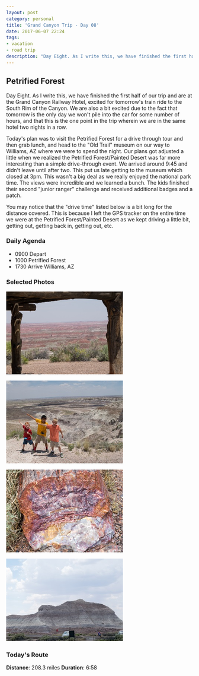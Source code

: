 ```yaml
---
layout: post
category: personal
title: 'Grand Canyon Trip - Day 08'
date: 2017-06-07 22:24
tags:
- vacation
- road trip
description: "Day Eight. As I write this, we have finished the first half of our trip and are at the Grand Canyon Railway Hotel, excited for tomorrow\'s train ride to the South Rim of the Canyon. We are also a bit excited due to the fact that tomorrow is the only day we won\'t pile into the car for some number of hours, and that this is the one point in the trip wherein we are in the same hotel two nights in a row."
---
```


## Petrified Forest
Day Eight. As I write this, we have finished the first half of our trip and are at the Grand Canyon Railway Hotel, excited for tomorrow's train ride to the South Rim of the Canyon. We are also a bit excited due to the fact that tomorrow is the only day we won't pile into the car for some number of hours, and that this is the one point in the trip wherein we are in the same hotel two nights in a row.

Today's plan was to visit the Petrified Forest for a drive through tour and then grab lunch, and head to the "Old Trail" museum on our way to Williams, AZ where we were to spend the night. Our plans got adjusted a little when we realized the Petrified Forest/Painted Desert was far more interesting than a simple drive-through event. We arrived around 9:45 and didn't leave until after two. This put us late getting to the museum which closed at 3pm. This wasn't a big deal as we really enjoyed the national park time. The views were incredible and we learned  a bunch. The kids finished their second "junior ranger" challenge and received additional badges and a patch.

You may notice that the "drive time" listed below is a bit long for the distance covered. This is because I left the GPS tracker on the entire time we were at the Petrified Forest/Painted Desert as we kept driving a little bit, getting out, getting back in, getting out, etc.


### Daily Agenda
- 0900 Depart
- 1000 Petrified Forest
- 1730 Arrive Williams, AZ


### Selected Photos
<div>

<a class="example-image-link" href="/images/DSC_0515.jpg" data-lightbox="daily-1" data-title="The views went on forever"><img class="example-image lb_image" src="/images/DSC_0515_thumb.jpg" alt="image-1" /></a>

<a class="example-image-link" href="/images/DSC_0563.jpg" data-lightbox="daily-1" data-title="My boys imitating Mr. Stephen"><img class="example-image lb_image_right" src="/images/DSC_0563_thumb.jpg" alt="image-1" /></a>

<a class="example-image-link" href="/images/DSC_0592.jpg" data-lightbox="daily-1" data-title="Example of 'raw' petrified wood"><img class="example-image lb_image" src="/images/DSC_0592_thumb.jpg" alt="image-1" /></a>

<a class="example-image-link" href="/images/DSC_0596.jpg" data-lightbox="daily-1" data-title="One of the many striped hills"><img class="example-image lb_image_right" src="/images/DSC_0596_thumb.jpg" alt="image-1" /></a>

</div>

### Today's Route
__Distance__: 208.3 miles __Duration__: 6:58

<div id="map"></div>
<script>
    var stops = [
        {name: 'Comfort Inn', lat: 34.9353902, lon: -110.1352302},
        {name: 'Petrified Forest National Park', lat: 34.9849849, lon: -109.9189539},
        {name: 'The Grand Canyon Railway Hotel', lat: 35.2519747, lon: -112.1936513},
    ];

    var encoded_route = "gketEhpf_Td^j^n\\z\\r^z^|VbS_Nci@cYom@cc@mg@al@}[gq@qToh@ag@sf@yl@mh@}n@wh@wo@qb@ov@{Vuz@{M}aA}J{cAcKwcAkKucAeKwcA}JwcAeK_dAuHydAZ_eAx@keAoDaeAyE{dAiGsdAgK{cAqK_dAiKucAuKicAsPebA}V}~@a]a{@}`@kw@m\\}p@g[gp@}Zwo@{Zwo@e[cp@{Zqo@}Z}o@}Zuo@iVyp@{]bJcTiP_]wQ}@xc@ca@_Lg^f`@gCza@xHxp@jYaf@nm@iSzUla@p\\|m@hw@vEhd@cWpr@{Hbl@^nc@b@zb@`@`c@`@|d@b@di@aF~a@cHvc@y@nh@}Eji@sSph@rM|e@cH@\\`b@ka@r_@cz@fO{k@p^tUfo@jZ~|@fS``@qPoAw`A}Uor@_g@s\\aZiUePpK|YxZp_@z@nk@zZtCht@r@x`A`k@jCnc@hBn_@jLj^dUpd@vUSp]v_@vTTzTpEyd@|a@iY|a@uJtc@oFvb@yGhl@`Zl^|Rn`@|W`c@rZh[xm@h[df@|Ovo@nY`m@dLj_A`Qje@|Xtu@WhIkPir@lPzm@zWpl@hRle@fb@`f@la@vh@~^dVeS~k@m^bj@yf@fe@ei@tf@kj@vg@sj@xg@_j@ng@qi@rh@s^hm@sSdt@yMnz@eNl{@}Mtz@{Nlz@mOv{@kOf|@_Ozz@eOb{@yOf}@qOz|@uOt|@eNz~@kMn}@gMj~@`Gx|@}Brx@iId|@gI|{@oIr{@oKfx@wTxT}m@kHkk@qBk]eJfFzRhFr_AhOr_AvRf_AqEjcAaGbcA_GdcAkGhcA{Qn_Aq^nx@sc@zs@sc@ps@ek@ri@ga@tt@gXv|@qXp|@oXt|@EjbA\\vcAoGfcA{IvbAwIvbAsIzbA{IzbAsItbAwIxbAoIvbA{H|_AyCrcAiBzcAcB|cAaB|cA_BzcA{AjcAeB|_AuH|aAmPx`AwTv~@wTv~@wTt~@wTx~@sTx~@wTv~@_Uv~@wTt~@wHdbAiApcAuPp`AyPp`AyPr`AyTh~@mn@lc@cr@xZ}Ztx@ThdA|FhcAAxcA}JlbAmObaAeRb`AaRb`AaR|_AgRz_AaRb`A_R~_A{Qb`AoQh~@aR``AaRd`A_Rb`AcRd`AuRt_A{Tx~@cTb_AePv`AsJnbA}H|bA_IvbAwHbcAgHraAsAvy@uJbw@sFr^_Int@sKty@mKh~@iGfaAiF~cAgFfdAgFbdAaHrcAiIvcAoB~cAzF~bAgEjdAkEhdAgEfdAgF`dAeLpbAqTx_AoVt~@_V|}@sVh_AiVl~@iVt~@kVt~@cVv~@eV`~@gV~}@oMtaAlTr_AMfaA_Xf~@{Wx}@sW|}@yWz}@wWz}@yW|}@yWz}@{Wv}@wXd}@oXh}@qVd~@h@rdA~ApcAaApdAaAvdA_AzcArDfdAmJpcAaK`~@sGr_AsKz`AqN~aAqNfbAuMtaA{KdcAc@|dA~J|bAjVz{@|Yzj@lb@zm@`f@hr@ld@ps@p]fz@di@hl@lc@xn@pId_AyRz_AsV`y@qLb}@wKj}@wPbaA_Sz~@cSb`AqWj}@mSh~@cOzbAk[dz@ak@jk@oWp}@od@vs@}\\lz@q[l{@s[r{@m[l{@mZd|@gPnaAaCndAbH~cApChdAsVr}@uJ~bAcNfcAkJrbAlKb`AxNzbAfOzaAnL~bAs@tdAoPx`AmRt_AiObcAeOjbAaO`bAeNt`AqBtbAxNpbAdW~z@r@jdAs@ndAVpeAVtdATndA}BndAaVb_AwIlcA`@~eAjOl~@pZvQl^yHCxH";

    function initMap() {
        var mid_point =  {lat: 35.119097, lng: -111.091820};

        var map = new google.maps.Map(document.getElementById('map'), {
            zoom: 8,
            center: mid_point,
            fullscreenControl: true,
            styles: [
                {
                    "featureType": "administrative",
                    "elementType": "all",
                    "stylers": [{"saturation": "-100"}]
                },
                {
                    "featureType": "administrative.province",
                    "elementType": "all",
                    "stylers": [{"visibility": "on"}]
                },
                {
                    "featureType": "landscape",
                    "elementType": "all",
                    "stylers": [{"saturation": -100}, {"lightness": 65}, {"visibility": "on"}]
                },
                {
                    "featureType": "poi",
                    "elementType": "all",
                    "stylers": [{"saturation": -100}, {"lightness": "50"}, {"visibility": "simplified"}]
                },
                {
                    "featureType": "road",
                    "elementType": "all",
                    "stylers": [{"saturation": "-100"}]
                },
                {
                    "featureType": "road.highway",
                    "elementType": "all",
                    "stylers": [{"visibility": "simplified"}]
                },
                {
                    "featureType": "road.arterial",
                    "elementType": "all",
                    "stylers": [{"lightness": "30"}]
                },
                {
                    "featureType": "road.local",
                    "elementType": "all",
                    "stylers": [{"lightness": "40"}]
                },
                {
                    "featureType": "transit",
                    "elementType": "all",
                    "stylers": [{"saturation": -100}, {"visibility": "simplified"}]
                },
                {
                    "featureType": "water",
                    "elementType": "geometry",
                    "stylers": [{"hue": "#ffff00"}, {"lightness": -25}, {"saturation": -97}]
                },
                {
                    "featureType": "water",
                    "elementType": "labels",
                    "stylers": [{"lightness": -25 },{"saturation": -100}]
                }
            ]
        });

        for (var i = 0; i < stops.length; i++) {
          var latLng = new google.maps.LatLng(stops[i].lat, stops[i].lon);
          var marker = new google.maps.Marker({
            position: latLng,
            map: map,
            title: stops[i].name
          });
        }

        var routePath = new google.maps.Polyline({
          path: google.maps.geometry.encoding.decodePath(encoded_route),
          geodesic: true,
          strokeColor: '#FF0000',
          strokeOpacity: 1.0,
          strokeWeight: 4
        });

        routePath.setMap(map);

    }
</script>
<script async defer src="https://maps.googleapis.com/maps/api/js?key=AIzaSyCgUYlm-BQOCLSc66tIMVe3DUSXwxpAjDw&libraries=geometry&callback=initMap">
</script>







